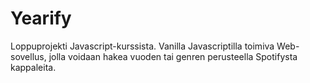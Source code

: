 ﻿# Yearify

Loppuprojekti Javascript-kurssista.
Vanilla Javascriptilla toimiva Web-sovellus, jolla voidaan hakea
vuoden tai genren perusteella Spotifysta kappaleita.
